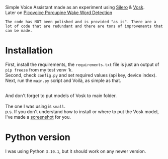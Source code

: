 
Simple Voice Assistant made as an experiment using [Silero](https://github.com/snakers4/silero-models) & [Vosk](https://pypi.org/project/vosk/).
<br>Later on [Picovoice Porcupine Wake Word Detection](https://picovoice.ai/platform/porcupine/)


`The code has NOT been polished and is provided "as is". There are a lot of code that are redundant and there are tons of improvements that can be made.`

# Installation
First, install the requirements, the `requirements.txt` file is just an output of `pip freeze` from my test venv 'k.<br>
Second, check `config.py` and set required values (api key, device index).<br>
Next, run the `main.py` script and Voilà, as simple as that.<br><br>

And don't forget to put models of Vosk to main folder.<br>
<br>The one I was using is `small`.
<br>p.s. If you don't understand how to install or where to put the Vosk model, I've made a [screenshot](https://i.imgur.com/N3bu2lC.png) for you.

# Python version
I was using Python `3.10.1`, but it should work on any newer version.


